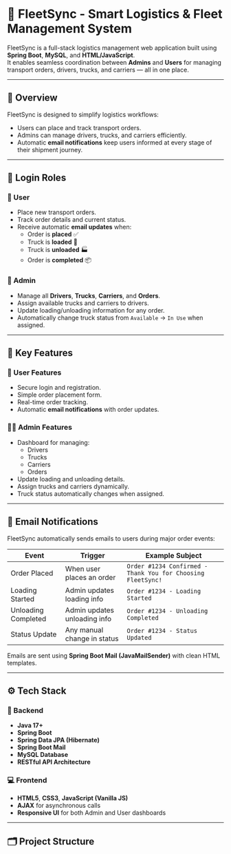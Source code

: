 # 🚛 FleetSync - Smart Logistics & Fleet Management System

FleetSync is a full-stack logistics management web application built using **Spring Boot**, **MySQL**, and **HTML/JavaScript**.  
It enables seamless coordination between **Admins** and **Users** for managing transport orders, drivers, trucks, and carriers — all in one place.

---

## 🧭 Overview

FleetSync is designed to simplify logistics workflows:

- Users can place and track transport orders.  
- Admins can manage drivers, trucks, and carriers efficiently.  
- Automatic **email notifications** keep users informed at every stage of their shipment journey.  

---

## 👥 Login Roles

### 🔹 User
- Place new transport orders.  
- Track order details and current status.  
- Receive automatic **email updates** when:
  - Order is **placed** ✅  
  - Truck is **loaded** 🚚  
  - Truck is **unloaded** 🏭  
  - Order is **completed** 📦  

### 🔹 Admin
- Manage all **Drivers**, **Trucks**, **Carriers**, and **Orders**.  
- Assign available trucks and carriers to drivers.  
- Update loading/unloading information for any order.  
- Automatically change truck status from `Available` → `In Use` when assigned.  

---

## 🌟 Key Features

### 👤 User Features
- Secure login and registration.  
- Simple order placement form.  
- Real-time order tracking.  
- Automatic **email notifications** with order updates.  

### 🧑‍💼 Admin Features
- Dashboard for managing:
  - Drivers  
  - Trucks  
  - Carriers  
  - Orders  
- Update loading and unloading details.  
- Assign trucks and carriers dynamically.  
- Truck status automatically changes when assigned.  

---

## 📧 Email Notifications

FleetSync automatically sends emails to users during major order events:

| Event | Trigger | Example Subject |
|--------|----------|----------------|
| Order Placed | When user places an order | `Order #1234 Confirmed - Thank You for Choosing FleetSync!` |
| Loading Started | Admin updates loading info | `Order #1234 - Loading Started` |
| Unloading Completed | Admin updates unloading info | `Order #1234 - Unloading Completed` |
| Status Update | Any manual change in status | `Order #1234 - Status Updated` |

Emails are sent using **Spring Boot Mail (JavaMailSender)** with clean HTML templates.

---

## ⚙️ Tech Stack

### 🧩 Backend
- **Java 17+**
- **Spring Boot**
- **Spring Data JPA (Hibernate)**
- **Spring Boot Mail**
- **MySQL Database**
- **RESTful API Architecture**

### 💻 Frontend
- **HTML5**, **CSS3**, **JavaScript (Vanilla JS)**
- **AJAX** for asynchronous calls  
- **Responsive UI** for both Admin and User dashboards

---

## 🗂️ Project Structure


